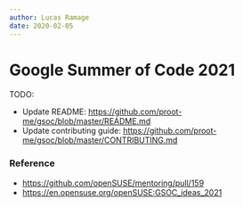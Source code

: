 ```yaml
---
author: Lucas Ramage
date: 2020-02-05
---
```


# Google Summer of Code 2021

TODO:

- Update README: https://github.com/proot-me/gsoc/blob/master/README.md
- Update contributing guide: https://github.com/proot-me/gsoc/blob/master/CONTRIBUTING.md

### Reference

- https://github.com/openSUSE/mentoring/pull/159
- https://en.opensuse.org/openSUSE:GSOC_ideas_2021
